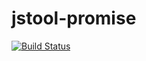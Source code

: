 jstool-promise
==============

[![Build Status](https://travis-ci.org/jstools/promise.js.svg?branch=master)](https://travis-ci.org/jstools/promise.js)

